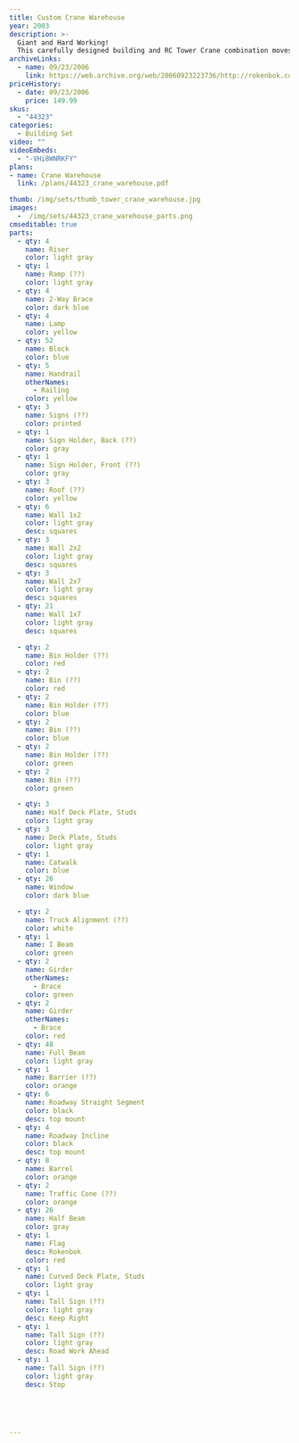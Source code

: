 ```yaml
---
title: Custom Crane Warehouse
year: 2003
description: >-
  Giant and Hard Working!
  This carefully designed building and RC Tower Crane combination moves and stores all kinds of building materials. The RC Tower Crane features 4 different working attachments and works great with the RC Loader, RC Forklift, and RC TransGripper. The warehouse comes with pallets, crates, and pallet racks so you can move and store Roks, barrels . . . whatever! New ROK'n Roadway pieces make accurate driving a snap. Includes over 260 pieces. Requires Start Set and 3 AA batteries (not included).
archiveLinks:
  - name: 09/23/2006
    link: https://web.archive.org/web/20060923223736/http://rokenbok.com/catalog/pd_44623.html
priceHistory:
  - date: 09/23/2006
    price: 149.99
skus:
  - "44323"
categories: 
  - Building Set
video: ""
videoEmbeds:
  - "-VHi8WNRKFY"
plans:
- name: Crane Warehouse
  link: /plans/44323_crane_warehouse.pdf

thumb: /img/sets/thumb_tower_crane_warehouse.jpg
images:
  -  /img/sets/44323_crane_warehouse_parts.png
cmseditable: true
parts:
  - qty: 4
    name: Riser
    color: light gray
  - qty: 1
    name: Ramp (??)
    color: light gray
  - qty: 4
    name: 2-Way Brace
    color: dark blue
  - qty: 4
    name: Lamp
    color: yellow
  - qty: 52
    name: Block
    color: blue
  - qty: 5
    name: Handrail
    otherNames:
      - Railing
    color: yellow
  - qty: 3
    name: Signs (??)
    color: printed
  - qty: 1
    name: Sign Holder, Back (??)
    color: gray
  - qty: 1
    name: Sign Holder, Front (??)
    color: gray
  - qty: 3
    name: Roof (??)
    color: yellow
  - qty: 6
    name: Wall 1x2
    color: light gray
    desc: squares
  - qty: 3
    name: Wall 2x2
    color: light gray
    desc: squares
  - qty: 3
    name: Wall 2x7
    color: light gray
    desc: squares
  - qty: 21
    name: Wall 1x7
    color: light gray
    desc: squares

  - qty: 2
    name: Bin Holder (??)
    color: red
  - qty: 2
    name: Bin (??)
    color: red
  - qty: 2
    name: Bin Holder (??)
    color: blue
  - qty: 2
    name: Bin (??)
    color: blue
  - qty: 2
    name: Bin Holder (??)
    color: green
  - qty: 2
    name: Bin (??)
    color: green

  - qty: 3
    name: Half Deck Plate, Studs
    color: light gray
  - qty: 3
    name: Deck Plate, Studs
    color: light gray
  - qty: 1
    name: Catwalk
    color: blue
  - qty: 26
    name: Window
    color: dark blue

  - qty: 2
    name: Truck Alignment (??)
    color: white
  - qty: 1
    name: I Beam
    color: green
  - qty: 2
    name: Girder
    otherNames:
      - Brace
    color: green
  - qty: 2
    name: Girder
    otherNames:
      - Brace
    color: red
  - qty: 48
    name: Full Beam
    color: light gray
  - qty: 1
    name: Barrier (??)
    color: orange
  - qty: 6
    name: Roadway Straight Segment
    color: black
    desc: top mount
  - qty: 4
    name: Roadway Incline
    color: black
    desc: top mount
  - qty: 8
    name: Barrel
    color: orange
  - qty: 2
    name: Traffic Cone (??)
    color: orange
  - qty: 26
    name: Half Beam
    color: gray
  - qty: 1
    name: Flag
    desc: Rokenbok
    color: red
  - qty: 1
    name: Curved Deck Plate, Studs
    color: light gray
  - qty: 1
    name: Tall Sign (??)
    color: light gray
    desc: Keep Right
  - qty: 1
    name: Tall Sign (??)
    color: light gray
    desc: Road Work Ahead
  - qty: 1
    name: Tall Sign (??)
    color: light gray
    desc: Stop




    
---
```


